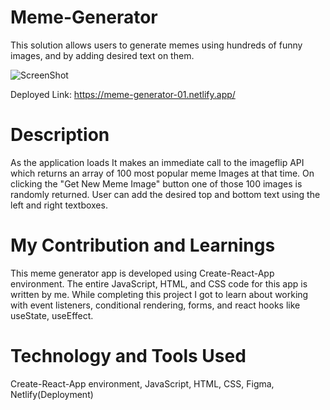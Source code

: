 # Meme-Generator
This solution allows users to generate memes using hundreds of funny images, and by adding desired text on them. 

![ScreenShot](./src/images/meme1.xfc)

Deployed Link: https://meme-generator-01.netlify.app/

# Description
As the application loads It makes an immediate call to the imageflip API which returns an array of 100 most popular meme Images at that time. On clicking the "Get New Meme Image" button one of those 100 images is randomly returned. User can add the desired top and bottom text using the left and right textboxes.

# My Contribution and Learnings
This meme generator app is developed using Create-React-App environment. The entire JavaScript, HTML, and CSS code for this app is written by me.
While completing this project I got to learn about working with event listeners, conditional rendering, forms, and react hooks like useState, useEffect.

# Technology and Tools Used
Create-React-App environment, JavaScript, HTML, CSS, Figma, Netlify(Deployment)